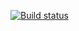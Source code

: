 [![Build status](https://ci.appveyor.com/api/projects/status/9eipvb28vuk4md9b?svg=true)](https://ci.appveyor.com/project/AlexanderSamisko/ajs-homeworks4-1)